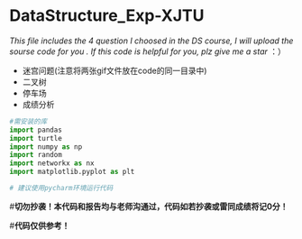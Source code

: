 # DataStructure_Exp-XJTU
  *This file includes the 4 question I choosed in the DS course, I will upload the sourse code for you . If this code is helpful for you, plz give me a star* ：）

 *  迷宫问题(注意将两张gif文件放在code的同一目录中)
 *  二叉树
 *  停车场
 *  成绩分析

```python
#需安装的库
import pandas
import turtle
import numpy as np
import random
import networkx as nx
import matplotlib.pyplot as plt

# 建议使用pycharm环境运行代码
```

#**切勿抄袭！本代码和报告均与老师沟通过，代码如若抄袭或雷同成绩将记0分！**   

#**代码仅供参考！**
